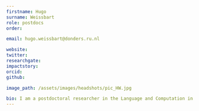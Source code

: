 ```yaml
---
firstname: Hugo
surname: Weissbart
role: postdocs
order:

email: hugo.weissbart@donders.ru.nl

website:
twitter:
researchgate:
impactstory:
orcid:
github:

image_path: /assets/images/headshots/pic_HW.jpg

bio: I am a postdoctoral researcher in the Language and Computation in Neural System group at the DCCN. My interest for language processing grew during my PhD at Imperial College London and from a general interest in information processing in dynamical systems. My research focused primarly in the predictive aspect of language processing, and how we could extract robust measures underpinning speech cmoprehension from continuous EEG recordings. Currently, building on this previous work, I am developping analysis methods to assess how composition of structures and meaning arose druing naturalistic comprehension. Departing from MEG and EEG activity, a focus on oscilaltory and spectro-temporal dynamics will foster the developpement of computational models to discover putative mechanisms for composition in the brain.
---
```

